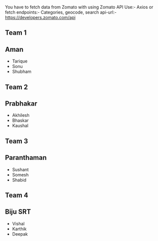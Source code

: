 You have to fetch data from Zomato with using Zomato API
Use:- Axios or fetch
endpoints:- Categories, geocode, search
api-url:- https://developers.zomato.com/api

## Team 1
## Aman
- Tarique
- Sonu
- Shubham

## Team 2
## Prabhakar
- Akhilesh
- Bhaskar
- Kaushal

## Team 3
## Paranthaman
- Sushant
- Somesh
- Shabid

## Team 4
## Biju SRT
- Vishal
- Karthik
- Deepak